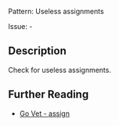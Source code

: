 Pattern: Useless assignments

Issue: -

## Description

Check for useless assignments.

## Further Reading

* [Go Vet - assign](https://golang.org/cmd/vet/#hdr-Useless_assignments)
